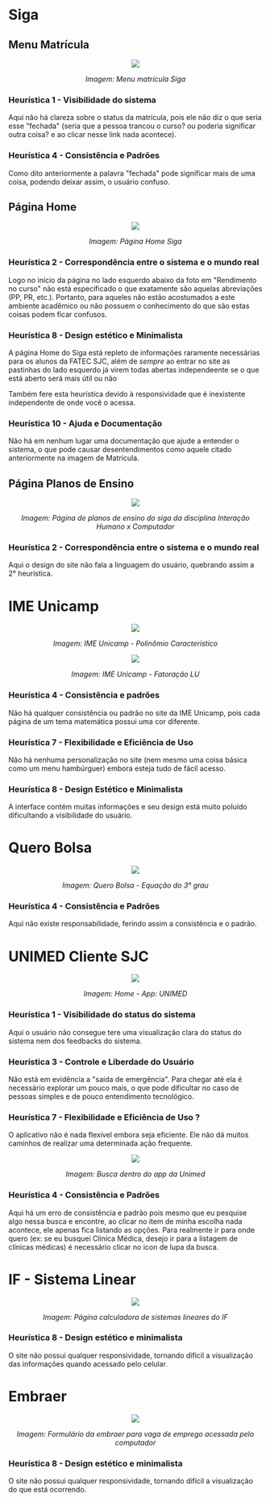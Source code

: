 # Siga 

## Menu Matrícula
<div align="center">
    <img src='./siga_matricula.png' />
    <p ><i>Imagem: Menu matrícula Siga</i></p>
</div>

### Heurística 1 - Visibilidade do sistema
<p>Aqui não há clareza sobre o status da matrícula, pois ele não diz o que seria esse "fechada" (seria que a pessoa trancou o curso? ou poderia significar outra coisa? e ao clicar nesse link nada acontece).</p>

### Heurística 4 - Consistência e Padrões
<p>Como dito anteriormente a palavra "fechada" pode significar mais de uma coisa, podendo deixar assim, o usuário confuso.</p>

## Página Home
<div align="center">
    <img src='./sigaHome.jpg' />
    <p><i>Imagem: Página Home Siga</i></p>
</div>

### Heurística 2 - Correspondência entre o sistema e o mundo real
<p>Logo no início da página no lado esquerdo abaixo da foto em "Rendimento no curso" não está especificado o que exatamente são aquelas abreviações (PP, PR, etc.). Portanto, para aqueles não estão acostumados a este ambiente acadêmico ou não possuem o conhecimento do que são estas coisas podem ficar confusos.</p>

### Heurística 8 - Design estético e Minimalista
<p>A página Home do Siga está repleto de informações raramente necessárias para os alunos da FATEC SJC, além de <i>sempre</i> ao entrar no site as pastinhas do lado esquerdo já virem todas abertas independeente se o que está aberto será mais útil ou não</p>
<p>Também fere esta heurística devido à responsividade que é inexistente independente de onde você o acessa.</p>

### Heurística 10 - Ajuda e Documentação
<p>Não há em nenhum lugar uma documentação que ajude a entender o sistema, o que pode causar desentendimentos como aquele citado anteriormente na imagem de Matrícula. </p>

## Página Planos de Ensino 
<div align="center">
    <img src="./sigaIHC.png" />
    <p><i>Imagem: Página de planos de ensino do siga da disciplina Interação Humano x Computador</i></p>
</div>

### Heurística 2 - Correspondência entre o sistema e o mundo real
<p>Aqui o design do site não fala a linguagem do usuário, quebrando assim a 2° heurística.</p> 

# IME Unicamp
<div align="center">
    <img src="./IMEunicamp.jpg" />
    <p><i>Imagem: IME Unicamp - Polinômio Característico</i></p>
    <img src="./IME.jpg" />
    <p><i>Imagem: IME Unicamp - Fatoração LU</i></p>
</div>

### Heurística 4 - Consistência e padrões
<p>Não há qualquer consistência ou padrão no site da IME Unicamp, pois cada página de um tema matemática possui uma cor diferente.</p>

### Heurística 7 - Flexibilidade e Eficiência de Uso
<p>Não há nenhuma personalização no site (nem mesmo uma coisa básica como um menu hambúrguer) embora esteja tudo de fácil acesso.</p>

### Heurística 8 - Design Estético e Minimalista
<p>A interface contém muitas informações e seu design está muito poluído dificultando a visibilidade do usuário.</p>

# Quero Bolsa
<div align="center">
    <img src="./queroBolsa.jpg" />
    <p><i>Imagem: Quero Bolsa - Equação do 3° grau</i></p>
</div>

### Heurística 4 - Consistência e Padrões
<p>Aqui não existe responsabilidade, ferindo assim a consistência e o padrão.</p>

# UNIMED Cliente SJC
<div align="center">
    <img src="./unimedHome.jpg" />
    <p><i>Imagem: Home - App: UNIMED</i></p>
</div>

### Heurística 1 - Visibilidade do status do sistema
<p>Aqui o usuário não consegue tere uma visualização clara do status do sistema nem dos feedbacks do sistema.</p>

### Heurística 3 - Controle e Liberdade do Usuário
<p>Não está em evidência a "saída de emergência". Para chegar até ela é necessário explorar um pouco mais, o que pode dificultar no caso de pessoas simples e de pouco entendimento tecnológico.</p>

### Heurística 7 - Flexibilidade e Eficiência de Uso ?
<p>O aplicativo não é nada flexível embora seja eficiente. Ele não dá muitos caminhos de realizar uma determinada ação frequente.</p>

<div align="center">
    <img src="./buscaUnimed.jpg" />
    <p><i>Imagem: Busca dentro do app da Unimed</i></p>
</div>

### Heurística 4 - Consistência e Padrões
<p>Aqui há um erro de consistência e padrão pois mesmo que eu pesquise algo nessa busca e encontre, ao clicar no item de minha escolha nada acontece, ele apenas fica listando as opções. Para realmente ir para onde quero (ex: se eu busquei Cliníca Médica, desejo ir para a listagem de clínicas médicas) é necessário clicar no icon de lupa da busca.</p>

# IF - Sistema Linear
<div align="center">
    <img src="./IF.jpg" />
    <p><i>Imagem: Página calculadora de sistemas lineares do IF</i></p>
</div>

### Heurística 8 - Design estético e minimalista
<p>O site não possui qualquer responsividade, tornando dificil a visualização das informações quando acessado pelo celular.</p>

# Embraer
<div align="center">
    <img src="./embraer.jpg" />
    <p><i>Imagem: Formulário da embraer para vaga de emprego acessada pelo computador</i></p>
</div>

### Heurística 8 - Design estético e minimalista
<p>O site não possui qualquer responsividade, tornando difícil a visualização do que está ocorrendo.</p>
